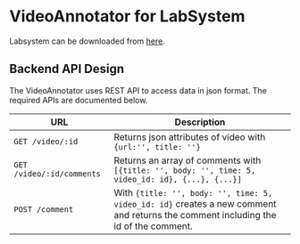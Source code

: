 # VideoAnnotator for LabSystem

Labsystem can be downloaded from [here](sourceforge.net/projects/labsystem/).

## Backend API Design

The VideoAnnotator uses REST API to access data in json format. The required APIs are documented below.

URL | Description
--- | ---
`GET /video/:id` | Returns json attributes of video with `{url:'', title: ''}`
`GET /video/:id/comments` | Returns an array of comments with `[{title: '', body: '', time: 5, video_id: id}, {...}, {...}]`
`POST /comment` | With `{title: '', body: '', time: 5, video_id: id}` creates a new comment and returns the comment including the id of the comment.
